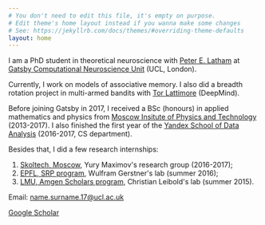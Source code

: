 ```yaml
---
# You don't need to edit this file, it's empty on purpose.
# Edit theme's home layout instead if you wanna make some changes
# See: https://jekyllrb.com/docs/themes/#overriding-theme-defaults
layout: home
---
```

I am a PhD student in theoretical neuroscience with [Peter E. Latham][pel] at [Gatsby Computational Neuroscience Unit][gatsby] (UCL, London).
 
Currently, I work on models of associative memory.
 I also did a breadth rotation project in multi-armed bandits with [Tor Lattimore][tor] (DeepMind). 

Before joining Gatsby in 2017, I received a BSc (honours) in applied mathematics and physics
from [Moscow Insitute of Physics and Technology][mipt] (2013-2017). I also finished the first year of the 
[Yandex School of Data Analysis][shad] (2016-2017, CS department).

Besides that, I did a few research internships:

1. [Skoltech, Moscow][skoltech], Yury Maximov's research group (2016-2017);
2. [EPFL, SRP program][epfl], Wulfram Gerstner's lab (summer 2016);
3. [LMU, Amgen Scholars program][lmu], Christian Leibold's lab (summer 2015).

Email: name.surname.17@ucl.ac.uk

[Google Scholar][googlescholar]

[gatsby]: http://www.gatsby.ucl.ac.uk/
[mipt]: https://mipt.ru/english/
[shad]: https://yandexdataschool.com/
[skoltech]: https://www.skoltech.ru/en
[epfl]: https://sv.epfl.ch/summer-research
[lmu]: http://www.amgenscholars.mcn.uni-muenchen.de/
[pel]: http://www.gatsby.ucl.ac.uk/~pel/
[tor]: http://tor-lattimore.com/
[googlescholar]: https://scholar.google.co.uk/citations?user=kLCmh2oAAAAJ&hl=en


